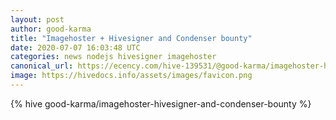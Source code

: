 ```yaml
---
layout: post
author: good-karma
title: "Imagehoster + Hivesigner and Condenser bounty"
date: 2020-07-07 16:03:48 UTC
categories: news nodejs hivesigner imagehoster
canonical_url: https://ecency.com/hive-139531/@good-karma/imagehoster-hivesigner-and-condenser-bounty
image: https://hivedocs.info/assets/images/favicon.png
---
```

{% hive good-karma/imagehoster-hivesigner-and-condenser-bounty %}
